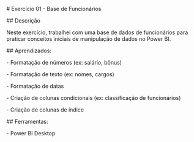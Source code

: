\# Exercício 01 - Base de Funcionários



\## Descrição

Neste exercício, trabalhei com uma base de dados de funcionários para praticar conceitos iniciais de manipulação de dados no Power BI.



\## Aprendizados:

\- Formatação de números (ex: salário, bônus)

\- Formatação de texto (ex: nomes, cargos)

\- Formatação de datas

\- Criação de colunas condicionais (ex: classificação de funcionários)

\- Criação de colunas de índice



\## Ferramentas:

\- Power BI Desktop



